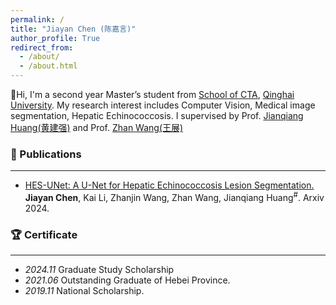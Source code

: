 ```yaml
---
permalink: /
title: "Jiayan Chen (陈嘉言)"
author_profile: True
redirect_from: 
  - /about/
  - /about.html
---
```



👋Hi, I'm a second year Master’s student from [School of CTA](https://cs.qhu.edu.cn/), [Qinghai University](https://www.qhu.edu.cn/). My research interest includes Computer Vision, Medical image segmentation, Hepatic Echinococcosis. I supervised by Prof. [Jianqiang Huang(黄建强)](https://www.qhu-hdacp.cn/hjq.html) and Prof. [Zhan Wang(王展)](https://www.qhuah.com/html/2748691352.html)

### 📄 Publications
***

- [HES-UNet: A U-Net for Hepatic Echinococcosis Lesion Segmentation.](https://arxiv.org/abs/2412.06530) **Jiayan Chen**, Kai Li, Zhanjin Wang, Zhan Wang, Jianqiang Huang<sup>#</sup>. Arxiv 2024.

### 🏆 Certificate
***

- _2024.11_ Graduate Study Scholarship
- _2021.06_ Outstanding Graduate of Hebei Province.
- _2019.11_ National Scholarship.
